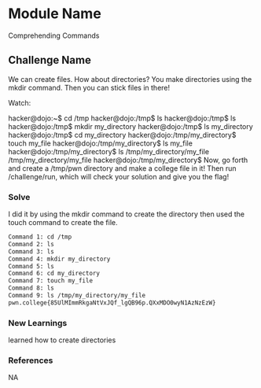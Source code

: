 # Module Name
Comprehending Commands

## Challenge Name
We can create files. How about directories? You make directories using the mkdir command. Then you can stick files in there!

Watch:

hacker@dojo:~$ cd /tmp
hacker@dojo:/tmp$ ls
hacker@dojo:/tmp$ ls
hacker@dojo:/tmp$ mkdir my_directory
hacker@dojo:/tmp$ ls
my_directory
hacker@dojo:/tmp$ cd my_directory
hacker@dojo:/tmp/my_directory$ touch my_file
hacker@dojo:/tmp/my_directory$ ls
my_file
hacker@dojo:/tmp/my_directory$ ls /tmp/my_directory/my_file
/tmp/my_directory/my_file
hacker@dojo:/tmp/my_directory$
Now, go forth and create a /tmp/pwn directory and make a college file in it! Then run /challenge/run, which will check your solution and give you the flag!

### Solve

I did it by using the mkdir command to create the directory then used the touch command to create the file.
```bash
Command 1: cd /tmp
Command 2: ls
Command 3: ls
Command 4: mkdir my_directory
Command 5: ls
Command 6: cd my_directory
Command 7: touch my_file
Command 8: ls
Command 9: ls /tmp/my_directory/my_file
pwn.college{85UlMImmRkgaNtVxJQf_lgQB96p.QXxMDO0wyN1AzNzEzW}
```

### New Learnings
learned how to create directories

### References 
NA
